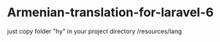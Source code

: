 # Armenian-translation-for-laravel-6

just copy folder "hy" in your project directory /resources/lang
